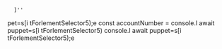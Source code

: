 
      ]''
pet=s[i tForlementSelector5);e
        const accountNumber = 
console.l await puppet=s[i tForlementSelector5)
console.l await puppet=s[i tForlementSelector5);e
